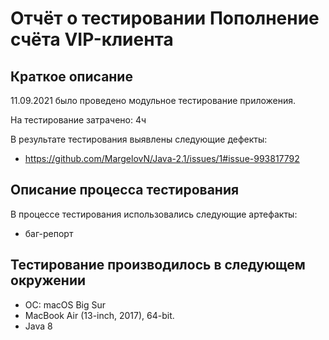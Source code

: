 # Отчёт о тестировании Пополнение счёта VIP-клиента

## Краткое описание

11.09.2021 было проведено модульное тестирование приложения.

На тестирование затрачено: 4ч

В результате тестирования выявлены следующие дефекты:
* https://github.com/MargelovN/Java-2.1/issues/1#issue-993817792


## Описание процесса тестирования

В процессе тестирования использовались следующие артефакты:
* баг-репорт

## Тестирование производилось в следующем окружении
* ОС: macOS Big Sur
* MacBook Air (13-inch, 2017), 64-bit.
* Java 8